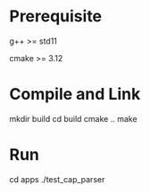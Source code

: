 # Prerequisite
g++ >= std11

cmake >= 3.12

# Compile and Link
mkdir build
cd build
cmake ..
make

# Run
cd apps
./test_cap_parser